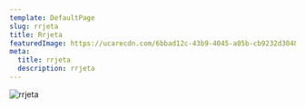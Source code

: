 ```yaml
---
template: DefaultPage
slug: rrjeta
title: Rrjeta
featuredImage: https://ucarecdn.com/6bbad12c-43b9-4045-a05b-cb9232d30488/
meta:
  title: rrjeta
  description: rrjeta
---
```

![rrjeta](https://ucarecdn.com/69abeff1-c513-4fb5-9e2b-7bd4a348d0d9/ "Rrjeta")
